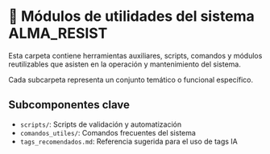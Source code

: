 # 📂 Módulos de utilidades del sistema ALMA_RESIST

Esta carpeta contiene herramientas auxiliares, scripts, comandos y módulos reutilizables que asisten en la operación y mantenimiento del sistema.

Cada subcarpeta representa un conjunto temático o funcional específico.

## Subcomponentes clave

- `scripts/`: Scripts de validación y automatización
- `comandos_utiles/`: Comandos frecuentes del sistema
- `tags_recomendados.md`: Referencia sugerida para el uso de tags IA
